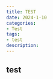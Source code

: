 ```yaml
---
title: TEST
date: 2024-1-10 
categories: 
- Test
tags: 
- test
description: 
---
```


## test
